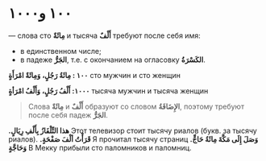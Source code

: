 ﻿#  ١٠٠ و١٠٠٠

— слова сто **مِائَةٌ** и тысяча **أَلْفٌ** требуют после себя имя:
- в единственном числе;
- в падеже **الجَرُّ**, т.е. с окончанием на огласовку **الكَسْرَةُ**. 

**١٠٠ : مِائَةُ رَجُلٍ، وَمِائَةٌ امْرَأَةٍ**
сто мужчин и сто женщин

**١٠٠٠: أَلْفُ رَجُلٍ، وَأَلْفُ امْرَأةٍ**
тысяча мужчин и тысяча женщин


> Слова **مِائَةٌ**  и  **أَلْفٌ** образуют со словом **الإِضَافَةُ**, поэтому требуют после себя падеж **الجَرُّ**.

**.هذا التِّلْفَازُ بِأَلْفِ رِيَالٍ** Этот телевизор стоит тысячу риалов (букв. за тысячу риалов).
**.قَرَأْتُ ألْفَ صَفْحَةٍ** Я прочитал тысячу страниц
**.وَصَلَ إِلَى مَكَّةَ مِائَةُ حَاجٍّ وَحَاجَّةٍ** В Мекку прибыли сто паломников и паломниц.
